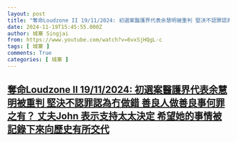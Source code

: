 ```yaml
---
layout: post
title: "奪命Loudzone II 19/11/2024: 初選案醫護界代表余慧明被重判 堅決不認罪認為冇做錯 善良人做善良事何罪之有？ 丈夫John 表示支持太太決定 希望她的事情被記錄下來向歷史有所交代"
date: 2024-11-19T15:45:55.000Z
author: 城寨 Singjai
from: https://www.youtube.com/watch?v=6vxSjHQgL-c
tags: [ 城寨 ]
comments: True
categories: [ 城寨 ]
---
```

<!--1732031155000-->
[奪命Loudzone II 19/11/2024: 初選案醫護界代表余慧明被重判 堅決不認罪認為冇做錯 善良人做善良事何罪之有？ 丈夫John 表示支持太太決定 希望她的事情被記錄下來向歷史有所交代](https://www.youtube.com/watch?v=6vxSjHQgL-c)
------

<div>

</div>
